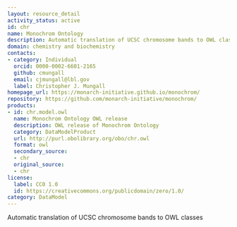```yaml
---
layout: resource_detail
activity_status: active
id: chr
name: Monochrom Ontology
description: Automatic translation of UCSC chromosome bands to OWL classes
domain: chemistry and biochemistry
contacts:
- category: Individual
  orcid: 0000-0002-6601-2165
  github: cmungall
  email: cjmungall@lbl.gov
  label: Christopher J. Mungall
homepage_url: https://monarch-initiative.github.io/monochrom/
repository: https://github.com/monarch-initiative/monochrom/
products:
- id: chr.model.owl
  name: Monochrom Ontology OWL release
  description: OWL release of Monochrom Ontology
  category: DataModelProduct
  url: http://purl.obolibrary.org/obo/chr.owl
  format: owl
  secondary_source:
  - chr
  original_source:
  - chr
license:
  label: CC0 1.0
  id: https://creativecommons.org/publicdomain/zero/1.0/
category: DataModel
---
```


Automatic translation of UCSC chromosome bands to OWL classes
